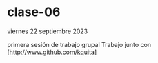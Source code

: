 # clase-06

viernes 22 septiembre 2023

primera sesión de trabajo grupal
Trabajo junto con [http://www.github.com/kquita]

